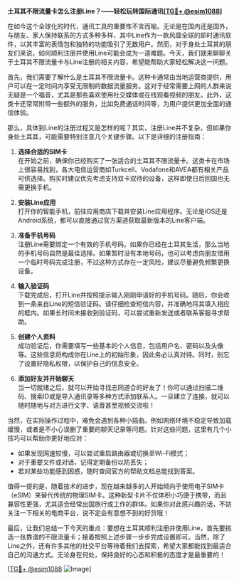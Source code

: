 **土耳其不限流量卡怎么注册Line？——轻松玩转国际通讯[[TG💪+ @esim1088](https://t.me/s/esim1088)]**

在如今这个全球化的时代，通讯工具的重要性不言而喻。无论是在国内还是国外，与朋友、家人保持联系的方式多种多样，其中Line作为一款风靡全球的即时通讯软件，以其丰富的表情包和独特的功能吸引了无数用户。然而，对于身处土耳其的朋友们来说，如何顺利注册并使用Line可能会成为一道难题。今天，我们就来聊聊关于土耳其不限流量卡与Line注册的相关内容，希望能帮助大家轻松解决这一问题。

首先，我们需要了解什么是土耳其不限流量卡。这种卡通常由当地运营商提供，用户可以在一定时间内享受无限制的数据流量服务。这对于经常需要上网的人群来说无疑是一个福音，尤其是那些喜欢使用社交媒体或在线观看视频的朋友。此外，这类卡还常常附带一些额外的服务，比如免费通话时间等，为用户提供更加全面的通信体验。

那么，具体到Line的注册过程又是怎样的呢？其实，注册Line并不复杂，但如果你身处土耳其，可能需要特别注意几个关键步骤。以下是详细的注册指南：

1. **选择合适的SIM卡**  
   在开始之前，确保你已经购买了一张适合的土耳其不限流量卡。这类卡在市场上很容易找到，各大电信运营商如Turkcell、Vodafone和AVEA都有相关产品可供选择。购买时建议优先考虑支持双卡双待的设备，这样即使日后回国也无需更换手机。

2. **安装Line应用**  
   打开你的智能手机，前往应用商店下载并安装Line应用程序。无论是iOS还是Android系统，都可以直接通过官方渠道获取最新版本的Line客户端。

3. **准备手机号码**  
   注册Line需要绑定一个有效的手机号码。如果你已经在土耳其生活，那么当地的手机号码自然是最佳选择。如果暂时没有本地号码，也可以考虑向朋友借用一个临时号码完成注册，不过这种方式存在一定风险，建议尽量避免频繁更换设备。

4. **输入验证码**  
   下载完成后，打开Line并按照提示输入刚刚申请好的手机号码。随后，你会收到一条来自Line的短信验证码。请仔细检查短信内容，并准确地将其填入相应的框内。如果长时间未接收到验证码，可以尝试重新发送或者联系客服寻求帮助。

5. **创建个人资料**  
   成功验证后，你需要填写一些基本的个人信息，包括用户名、密码以及头像等。这些信息将构成你在Line上的初始形象，因此务必认真对待。同时，别忘了设置好隐私权限，以保护自己的信息安全。

6. **添加好友并开始聊天**  
   当一切就绪之后，就可以开始寻找志同道合的好友了！你可以通过扫描二维码、搜索ID或是导入通讯录等多种方式添加联系人。一旦建立了连接，就可以随时随地与对方进行文字、语音甚至视频交流啦！

当然，在实际操作过程中，难免会遇到各种小插曲。例如网络环境不稳定导致加载缓慢，或者是不小心误删了重要的聊天记录等问题。针对这些问题，这里有几个小技巧可以帮助你更好地应对：

- 如果发现网速较慢，可以尝试重启路由器或切换至Wi-Fi模式；
- 对于重要文件或对话，记得定期备份以防丢失；
- 若对某些功能感到困惑，随时查阅官方的帮助文档总能找到答案。

值得一提的是，随着技术的进步，现在越来越多的人开始倾向于使用电子SIM卡（eSIM）来替代传统的物理SIM卡。这种新型卡片不仅体积小巧便于携带，而且兼容性更强，尤其适合经常出国旅行或工作的群体。如果你对此感兴趣的话，不妨关注一下相关的电商平台，说不定会有意想不到的好货哦！

最后，让我们总结一下今天的重点：要想在土耳其顺利注册并使用Line，首先要挑选一张靠谱的不限流量卡；接着按照上述步骤一步步完成设置即可。当然，除了Line之外，还有许多其他的社交平台等待着我们去探索，希望大家都能找到最适合自己的沟通方式。无论身在何处，保持良好的心态和积极的态度才是最重要的！

[[TG💪+ @esim1088](https://t.me/s/esim1088) ![Image](https://i.postimg.cc/4NQfJmqS/Snipaste-2025-05-13-00-14-12.png)]